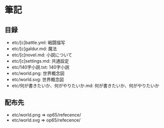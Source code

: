 # 筆記
## 目録
- etc/[c]battle.yml:                  戦闘描写
- etc/[c]galdur.md:                   魔法
- etc/[c]novel.md:                    小説について
- etc/[c]settings.md:                 共通設定
- etc/140字小説.txt:                  140字小説
- etc/world.png:                      世界概念図
- etc/world.svg:                      世界概念図
- etc/何が書きたいか、何がやりたいか.md: 何が書きたいか、何がやりたいか


## 配布先
- etc/world.png => op65/refecence/
- etc/world.svg => op65/refecence/


